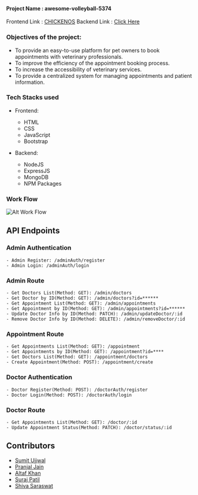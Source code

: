 #### Project Name : awesome-volleyball-5374
Frontend Link : [CHICKENOS](https://project-chickenos-chikfill-nxm101-275.netlify.app/)
Backend Link : [Click Here](https://vast-gold-chinchilla-gown.cyclic.app)

### Objectives of the project:

- To provide an easy-to-use platform for pet owners to book appointments with veterinary professionals.
- To improve the efficiency of the appointment booking process.
- To increase the accessibility of veterinary services.
- To provide a centralized system for managing appointments and patient information.

### Tech Stacks used

- Frontend: 
    - HTML
    - CSS
    - JavaScript
    - Bootstrap

- Backend:  
    - NodeJS
    - ExpressJS
    - MongoDB
    - NPM Packages

### Work Flow

![Alt Work Flow](./frontend/assets/readme/thePetVet.png)

## API Endpoints

### Admin Authentication
    - Admin Register: /adminAuth/register
    - Admin Login: /adminAuth/login

### Admin Route
    - Get Doctors List(Method: GET): /admin/doctors
    - Get Doctor by ID(Method: GET): /admin/doctors?id=******
    - Get Appointment List(Method: GET): /admin/appointments
    - Get Appointment by ID(Method: GET): /admin/appointments?id=******
    - Update Doctor Info by ID(Method: PATCH): /admin/updateDoctor/:id
    - Remove Doctor Info by ID(Method: DELETE): /admin/removeDoctor/:id

### Appointment Route
    - Get Appointments List(Method: GET): /appointment
    - Get Appointments by ID(Method: GET): /appointment?id=****
    - Get Doctors List(Method: GET): /appointment/doctors
    - Create Appointment(Method: POST): /appointment/create

### Doctor Authentication
    - Doctor Register(Method: POST): /doctorAuth/register
    - Doctor Login(Method: POST): /doctorAuth/login

### Doctor Route
    - Get Appointments List(Method: GET): /doctor/:id
    - Update Appointment Status(Method: PATCH): /doctor/status/:id

## Contributors
- [Sumit Ujjwal](https://github.com/SumitUjjwal)
- [Pranjal Jain](https://github.com/pranjaljain275)
- [Altaf Khan](https://github.com/eraltafs)
- [Suraj Patil](https://github.com/srjizhere)    
- [Shiva Saraswat](https://github.com/shivam5665)   
